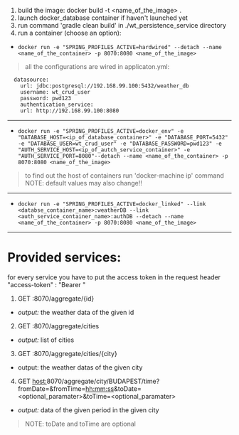 1. build the image: docker build -t <name_of_the_image> .
2. launch docker_database container if haven't launched yet
3. run command 'gradle clean build' in ./wt_persistence_service directory
3. run a container (choose an option):

  * `docker run -e "SPRING_PROFILES_ACTIVE=hardwired" --detach --name <name_of_the_container> -p 8070:8080 <name_of_the_image>`
  > all the configurations are wired in applicaton.yml:
```
  datasource:
    url: jdbc:postgresql://192.168.99.100:5432/weather_db
    username: wt_crud_user
    password: pwd123
    authentication_service:
    url: http://192.168.99.100:8080
```
---
  * `docker run -e "SPRING_PROFILES_ACTIVE=docker_env" -e "DATABASE_HOST=<ip_of_database_container>" -e "DATABASE_PORT=5432" -e "DATABASE_USER=wt_crud_user" -e "DATABASE_PASSWORD=pwd123" -e "AUTH_SERVICE_HOST=<ip_of_autch_service_container>" -e "AUTH_SERVICE_PORT=8080"--detach --name <name_of_the_container> -p 8070:8080 <name_of_the_image>`

  > to find out the host of containers run 'docker-machine ip' command
  > NOTE: default values may also change!!
---
  * `docker run -e "SPRING_PROFILES_ACTIVE=docker_linked" --link <databse_container_name>:weatherDB --link <auth_service_container_name>:authDB --detach --name <name_of_the_container> -p 8070:8080 <name_of_the_image>`
---

# Provided services:

for every service you have to put the access token in the request header "access-token" : "Bearer <token>"

1. GET <host>:8070/aggregate/{id}

  * _output:_ the weather data of the given id

2. GET <host>:8070/aggregate/cities

  * _output:_ list of cities

3. GET <host>:8070/aggregate/cities/{city}

  * output: the weather datas of the given city

4. GET <host:>8070/aggregate/city/BUDAPEST/time?fromDate=<yyyy-mm-dd>&fromTime=<hh:mm:ss>&toDate=<optional_paramater>&toTime=<optional_paramater>

  * _output:_ data of the given period in the given city

  > NOTE: toDate and toTime are optional
